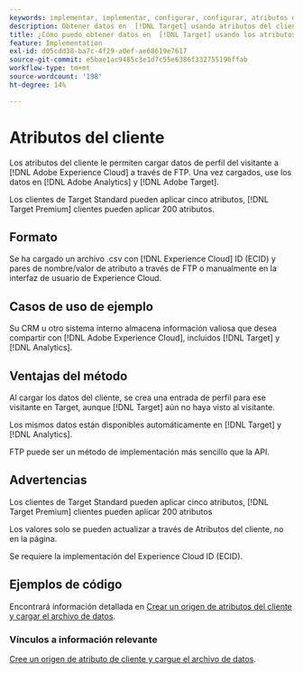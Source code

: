 ```yaml
---
keywords: implementar, implementar, configurar, configurar, atributos del cliente
description: Obtener datos en  [!DNL Target] usando atributos del cliente.
title: ¿Cómo puedo obtener datos en  [!DNL Target] usando los atributos del cliente?
feature: Implementation
exl-id: d05cdd38-ba7c-4f29-a0ef-ae68619e7617
source-git-commit: e5bae1ac9485c3e1d7c55e6386f332755196ffab
workflow-type: tm+mt
source-wordcount: '198'
ht-degree: 14%

---
```


# Atributos del cliente

Los atributos del cliente le permiten cargar datos de perfil del visitante a [!DNL Adobe Experience Cloud] a través de FTP. Una vez cargados, use los datos en [!DNL Adobe Analytics] y [!DNL Adobe Target].

Los clientes de Target Standard pueden aplicar cinco atributos, [!DNL Target Premium] clientes pueden aplicar 200 atributos.

## Formato

Se ha cargado un archivo .csv con [!DNL Experience Cloud] ID (ECID) y pares de nombre/valor de atributo a través de FTP o manualmente en la interfaz de usuario de Experience Cloud.

## Casos de uso de ejemplo

Su CRM u otro sistema interno almacena información valiosa que desea compartir con [!DNL Adobe Experience Cloud], incluidos [!DNL Target] y [!DNL Analytics].

## Ventajas del método

Al cargar los datos del cliente, se crea una entrada de perfil para ese visitante en Target, aunque [!DNL Target] aún no haya visto al visitante.

Los mismos datos están disponibles automáticamente en [!DNL Target] y [!DNL Analytics].

FTP puede ser un método de implementación más sencillo que la API.

## Advertencias

Los clientes de Target Standard pueden aplicar cinco atributos, [!DNL Target Premium] clientes pueden aplicar 200 atributos

Los valores solo se pueden actualizar a través de Atributos del cliente, no en la página.

Se requiere la implementación del Experience Cloud ID (ECID).

## Ejemplos de código

Encontrará información detallada en [Crear un origen de atributos del cliente y cargar el archivo de datos](https://experienceleague.adobe.com/docs/core-services/interface/customer-attributes/t-crs-usecase.html).

### Vínculos a información relevante

[Cree un origen de atributo de cliente y cargue el archivo de datos](https://experienceleague.adobe.com/docs/core-services/interface/customer-attributes/t-crs-usecase.html).
